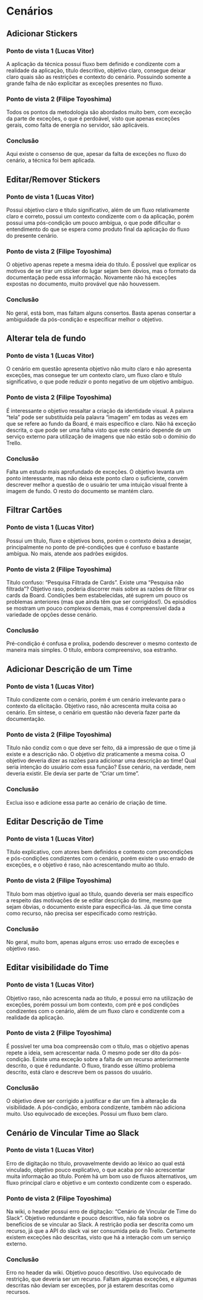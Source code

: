 # Cenários

## Adicionar Stickers

### Ponto de vista 1 (Lucas Vitor)

A aplicação da técnica possui fluxo bem definido e condizente com a realidade da aplicação, título descritivo, objetivo claro, consegue deixar claro quais são as restrições e contexto do cenário. Possuindo somente a grande falha de não explicitar as exceções presentes no fluxo.

### Ponto de vista 2 (Filipe Toyoshima)

Todos os pontos da metodologia são abordados muito bem, com exceção da parte de exceções, o que é perdoável, visto que apenas exceções gerais, como falta de energia no servidor, são aplicáveis.

### Conclusão

Aqui existe o consenso de que, apesar da falta de exceções no fluxo do cenário, a técnica foi bem aplicada.

## Editar/Remover Stickers

### Ponto de vista 1 (Lucas Vitor)

Possui objetivo claro e título significativo, além de um fluxo relativamente claro e correto, possui um contexto condizente com o da aplicação, porém possui uma pós-condição um pouco ambígua, o que pode dificultar o entendimento do que se espera como produto final da aplicação do fluxo do presente cenário.

### Ponto de vista 2 (Filipe Toyoshima)

O objetivo apenas repete a mesma ideia do título. É possível que explicar os motivos de se tirar um sticker do lugar sejam bem óbvios, mas o formato da documentação pede essa informação. Novamente não há exceções expostas no documento, muito provável que não houvessem.

### Conclusão

No geral, está bom, mas faltam alguns consertos. Basta apenas consertar a ambiguidade da pós-condição e especificar melhor o objetivo.

## Alterar tela de fundo

### Ponto de vista 1 (Lucas Vitor)

O cenário em questão apresenta objetivo não muito claro e não apresenta exceções, mas consegue ter um contexto claro, um fluxo claro e título significativo, o que pode reduzir o ponto negativo de um objetivo ambíguo.

### Ponto de vista 2 (Filipe Toyoshima)

É interessante o objetivo ressaltar a criação da identidade visual. A palavra “tela” pode ser substituída pela palavra “imagem” em todas as vezes em que se refere ao fundo da Board, é mais específico e claro. Não há exceção descrita, o que pode ser uma falha visto que este cenário depende de um serviço externo para utilização de imagens que não estão sob o domínio do Trello.

### Conclusão

Falta um estudo mais aprofundado de exceções. O objetivo levanta um ponto interessante, mas não deixa este ponto claro o suficiente, convém descrever melhor a questão de o usuário ter uma intuição visual frente à imagem de fundo. O resto do documento se mantém claro.

## Filtrar Cartões

### Ponto de vista 1 (Lucas Vitor)

Possui um título, fluxo e objetivos bons, porém o contexto deixa a desejar, principalmente no ponto de pré-condições que é confuso e bastante ambígua. No mais, atende aos padrões exigidos.

### Ponto de vista 2 (Filipe Toyoshima)

Título confuso: “Pesquisa Filtrada de Cards”. Existe uma “Pesquisa não filtrada”? Objetivo raso, poderia discorrer mais sobre as razões de filtrar os cards da Board. Condições bem estabelecidas, até suprem um pouco os problemas anteriores (mas que ainda têm que ser corrigidos!). Os episódios se mostram um pouco complexos demais, mas é compreensível dada a variedade de opções desse cenário.

### Conclusão

Pré-condição é confusa e prolixa, podendo descrever o mesmo contexto de maneira mais simples. O título, embora compreensivo, soa estranho.

## Adicionar Descrição de um Time

### Ponto de vista 1 (Lucas Vitor)

Título condizente com o cenário, porém é um cenário irrelevante para o contexto da elicitação. Objetivo raso, não acrescenta muita coisa ao cenário. Em síntese, o cenário em questão não deveria fazer parte da documentação.

### Ponto de vista 2 (Filipe Toyoshima)

Título não condiz com o que deve ser feito, dá a impressão de que o time já existe e a descrição não. O objetivo diz praticamente a mesma coisa. O objetivo deveria dizer as razões para adicionar uma descrição ao time! Qual seria intenção do usuário com essa função? Esse cenário, na verdade, nem deveria existir. Ele devia ser parte de “Criar um time”.

### Conclusão

Exclua isso e adicione essa parte ao cenário de criação de time.

## Editar Descrição de Time

### Ponto de vista 1 (Lucas Vitor)

Título explicativo, com atores bem definidos e contexto com precondições e pós-condições condizentes com o cenário, porém existe o uso errado de exceções, e o objetivo é raso, não acrescentando muito ao título.

### Ponto de vista 2 (Filipe Toyoshima)

Título bom mas objetivo igual ao título, quando deveria ser mais  específico a respeito das motivações de se editar descrição do time, mesmo que sejam óbvias, o documento existe para especificá-las. Já que time consta como recurso, não precisa ser especificado como restrição.

### Conclusão

No geral, muito bom, apenas alguns erros: uso errado de exceções e objetivo raso. 

## Editar visibilidade do Time

### Ponto de vista 1 (Lucas Vitor)

Objetivo raso, não acrescenta nada ao título, e possui erro na utilização de exceções, porém possui um bom contexto, com pré e poś condições condizentes com o cenário, além de um fluxo claro e condizente com a realidade da aplicação.

### Ponto de vista 2 (Filipe Toyoshima)

É possível ter uma boa compreensão com o título, mas o objetivo apenas repete a ideia, sem acrescentar nada. O mesmo pode ser dito da pós-condição. Existe uma exceção sobre a falta de um recurso anteriormente descrito, o que é redundante. O fluxo, tirando esse último problema descrito, está claro e descreve bem os passos do usuário.

### Conclusão

O objetivo deve ser corrigido a justificar e dar um fim à alteração da visibilidade. A pós-condição, embora condizente, também não adiciona muito. Uso equivocado de exceções. Possui um fluxo bem claro.

## Cenário de Vincular Time ao Slack

### Ponto de vista 1 (Lucas Vitor)

Erro de digitação no título, provavelmente devido ao léxico ao qual está vinculado, objetivo pouco explicativo, o que acaba por não acrescentar muita informação ao título. Porém há um bom uso de fluxos alternativos, um fluxo principal claro e objetivo e um contexto condizente com o esperado.

### Ponto de vista 2 (Filipe Toyoshima)

Na wiki, o header possui erro de digitação: “Cenário de Vincular de Time do Slack”.  Objetivo redundante e pouco descritivo, não fala sobre os benefícios de se vincular ao Slack. A restrição podia ser descrita como um recurso, já que a API do slack vai ser consumida pela do Trello. Certamente existem exceções não descritas, visto que há a interação com um serviço externo.

### Conclusão

Erro no header da wiki. Objetivo pouco descritivo. Uso equivocado de restrição, que deveria ser um recurso. Faltam algumas exceções, e algumas descritas não deviam ser exceções, por já estarem descritas como recursos.